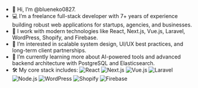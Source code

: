 - 👋 Hi, I’m @blueneko0827.
- 💻 I’m a freelance full-stack developer with 7+ years of experience building robust web applications for startups, agencies, and businesses.
- 🔧 I work with modern technologies like React, Next.js, Vue.js, Laravel, WordPress, Shopify, and Firebase.
- 👀 I’m interested in scalable system design, UI/UX best practices, and long-term client partnerships.
- 🌱 I’m currently learning more about AI-powered tools and advanced backend architecture with PostgreSQL and Elasticsearch.
- 🛠️ My core stack includes:
  ![React](https://img.shields.io/badge/-React-61DAFB?style=flat-square&logo=react)
  ![Next.js](https://img.shields.io/badge/-Next.js-000000?style=flat-square&logo=next.js)
  ![Vue.js](https://img.shields.io/badge/-Vue.js-4FC08D?style=flat-square&logo=vue.js)
  ![Laravel](https://img.shields.io/badge/-Laravel-FF2D20?style=flat-square&logo=laravel)
  ![Node.js](https://img.shields.io/badge/-Node.js-339933?style=flat-square&logo=node.js)
  ![WordPress](https://img.shields.io/badge/-WordPress-21759B?style=flat-square&logo=wordpress)
  ![Shopify](https://img.shields.io/badge/-Shopify-7AB55C?style=flat-square&logo=shopify)
  ![Firebase](https://img.shields.io/badge/-Firebase-FFCA28?style=flat-square&logo=firebase)



<!---
blueneko0827/blueneko0827 is a ✨ special ✨ repository because its `README.md` (this file) appears on your GitHub profile.
You can click the Preview link to take a look at your changes.
--->
